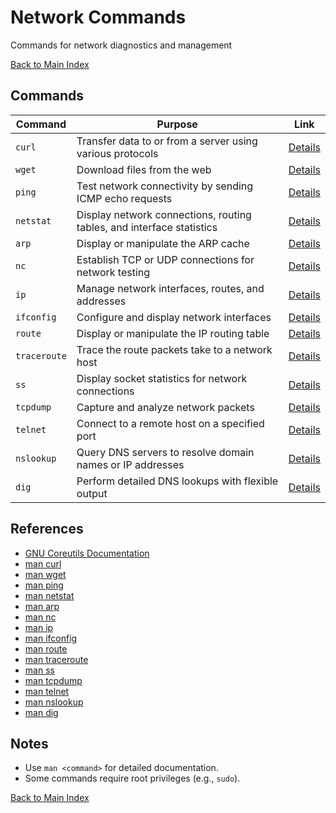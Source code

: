 # Network Commands

Commands for network diagnostics and management

[Back to Main Index](../../README.md)

## Commands

| Command | Purpose | Link |
|---------|---------|------|
| `curl` | Transfer data to or from a server using various protocols | [Details](./curl.md) |
| `wget` | Download files from the web | [Details](./wget.md) |
| `ping` | Test network connectivity by sending ICMP echo requests | [Details](./ping.md) |
| `netstat` | Display network connections, routing tables, and interface statistics | [Details](./netstat.md) |
| `arp` | Display or manipulate the ARP cache | [Details](./arp.md) |
| `nc` | Establish TCP or UDP connections for network testing | [Details](./nc.md) |
| `ip` | Manage network interfaces, routes, and addresses | [Details](./ip.md) |
| `ifconfig` | Configure and display network interfaces | [Details](./ifconfig.md) |
| `route` | Display or manipulate the IP routing table | [Details](./route.md) |
| `traceroute` | Trace the route packets take to a network host | [Details](./traceroute.md) |
| `ss` | Display socket statistics for network connections | [Details](./ss.md) |
| `tcpdump` | Capture and analyze network packets | [Details](./tcpdump.md) |
| `telnet` | Connect to a remote host on a specified port | [Details](./telnet.md) |
| `nslookup` | Query DNS servers to resolve domain names or IP addresses | [Details](./nslookup.md) |
| `dig` | Perform detailed DNS lookups with flexible output | [Details](./dig.md) |

## References
- [GNU Coreutils Documentation](https://www.gnu.org/software/coreutils/manual/coreutils.html)
- [man curl](https://man7.org/linux/man-pages/man1/curl.1.html)
- [man wget](https://man7.org/linux/man-pages/man1/wget.1.html)
- [man ping](https://man7.org/linux/man-pages/man8/ping.8.html)
- [man netstat](https://man7.org/linux/man-pages/man8/netstat.8.html)
- [man arp](https://man7.org/linux/man-pages/man8/arp.8.html)
- [man nc](https://man7.org/linux/man-pages/man1/nc.1.html)
- [man ip](https://man7.org/linux/man-pages/man8/ip.8.html)
- [man ifconfig](https://man7.org/linux/man-pages/man8/ifconfig.8.html)
- [man route](https://man7.org/linux/man-pages/man8/route.8.html)
- [man traceroute](https://man7.org/linux/man-pages/man8/traceroute.8.html)
- [man ss](https://man7.org/linux/man-pages/man8/ss.8.html)
- [man tcpdump](https://man7.org/linux/man-pages/man8/tcpdump.8.html)
- [man telnet](https://man7.org/linux/man-pages/man1/telnet.1.html)
- [man nslookup](https://man7.org/linux/man-pages/man1/nslookup.1.html)
- [man dig](https://man7.org/linux/man-pages/man1/dig.1.html)

## Notes
- Use `man <command>` for detailed documentation.
- Some commands require root privileges (e.g., `sudo`).

[Back to Main Index](../../README.md)